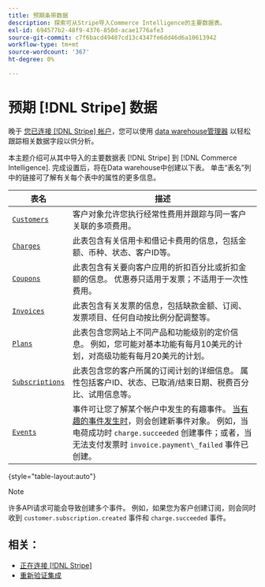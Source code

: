 ```yaml
---
title: 预期条带数据
description: 探索可从Stripe导入Commerce Intelligence的主要数据表。
exl-id: 694577b2-48f9-4376-850d-acae1776afe3
source-git-commit: c7f6bacd49487cd13c4347fe6dd46d6a10613942
workflow-type: tm+mt
source-wordcount: '367'
ht-degree: 0%

---
```


# 预期 [!DNL Stripe] 数据

晚于 [您已连接 [!DNL Stripe] 帐户](../integrations/stripe.md)，您可以使用 [data warehouse管理器](../../../data-analyst/data-warehouse-mgr/tour-dwm.md) 以轻松跟踪相关数据字段以供分析。

本主题介绍可从其中导入的主要数据表 [!DNL Stripe] 到 [!DNL Commerce Intelligence]. 完成设置后，将在Data warehouse中创建以下表。 单击“表名”列中的链接可了解有关每个表中的属性的更多信息。

| **表名** | **描述** |
|-----|-----|
| [`Customers`](https://stripe.com/docs/sources/customers) | 客户对象允许您执行经常性费用并跟踪与同一客户关联的多项费用。 |
| [`Charges`](https://stripe.com/docs/payments/payment-intents/migration/charges) | 此表包含有关信用卡和借记卡费用的信息，包括金额、币种、状态、客户ID等。 |
| [`Coupons`](https://stripe.com/docs/api/coupons/object) | 此表包含有关要向客户应用的折扣百分比或折扣金额的信息。 优惠券只适用于发票；不适用于一次性费用。 |
| [`Invoices`](https://stripe.com/docs/billing/migration/invoice-states) | 此表包含有关发票的信息，包括缺款金额、订阅、发票项目、任何自动按比例分配调整等。 |
| [`Plans`](https://stripe.com/docs/api/plans/object) | 此表包含您网站上不同产品和功能级别的定价信息。 例如，您可能对基本功能有每月10美元的计划，对高级功能有每月20美元的计划。 |
| [`Subscriptions`](https://stripe.com/docs/api/subscriptions/object) | 此表包含您的客户所属的订阅计划的详细信息。 属性包括客户ID、状态、已取消/结束日期、税费百分比、试用信息等。 |
| [`Events`](https://stripe.com/docs/development/dashboard/events) | 事件可让您了解某个帐户中发生的有趣事件。 [当有趣的事件发生时](https://stripe.com/docs/api/events/types)，则会创建新事件对象。 例如，当电荷成功时 `charge.succeeded` 创建事件；或者，当无法支付发票时 `invoice.payment\_failed` 事件已创建。 |

{style="table-layout:auto"}

>[!NOTE]
>
>许多API请求可能会导致创建多个事件。 例如，如果您为客户创建订阅，则会同时收到 `customer.subscription.created` 事件和  `charge.succeeded` 事件。

## 相关：

* [正在连接 [!DNL Stripe]](../integrations/stripe.md)
* [重新验证集成](https://experienceleague.adobe.com/docs/commerce-knowledge-base/kb/how-to/mbi-reauthenticating-integrations.html)
